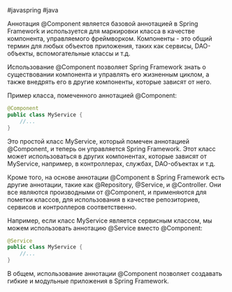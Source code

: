 #javaspring #java 

Аннотация @Component является базовой аннотацией в Spring Framework и используется для маркировки класса в качестве компонента, управляемого фреймворком. Компоненты - это общий термин для любых объектов приложения, таких как сервисы, DAO-объекты, вспомогательные классы и т.д.

Использование @Component позволяет Spring Framework знать о существовании компонента и управлять его жизненным циклом, а также внедрять его в другие компоненты, которые зависят от него.

Пример класса, помеченного аннотацией @Component:

```java
@Component
public class MyService {
    //...
}
```

Это простой класс MyService, который помечен аннотацией @Component, и теперь он управляется Spring Framework. Этот класс может использоваться в других компонентах, которые зависят от MyService, например, в контроллерах, службах, DAO-объектах и т.д.

Кроме того, на основе аннотации @Component в Spring Framework есть другие аннотации, такие как @Repository, @Service, и @Controller. Они все являются производными от @Component, и применяются для пометки классов, для использования в качестве репозиториев, сервисов и контроллеров соответственно.

Например, если класс MyService является сервисным классом, мы можем использовать аннотацию @Service вместо @Component:

```java
@Service
public class MyService {
    //...
}
```

В общем, использование аннотации @Component позволяет создавать гибкие и модульные приложения в Spring Framework.